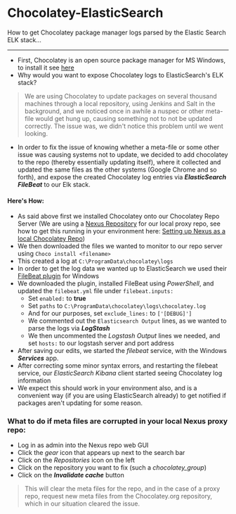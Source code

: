 # Chocolatey-ElasticSearch
How to get Chocolatey package manager logs parsed by the Elastic Search ELK stack...

---
* First, Chocolatey is an open source package manager for MS Windows, to install it see [here](https://chocolatey.org/install)
* Why would you want to expose Chocolatey logs to ElasticSearch's ELK stack?
> We are using Chocolatey to update packages on several thousand machines through a local repository, using Jenkins and Salt in the background, and we noticed once in awhile a nuspec or other meta-file would get hung up, causing something not to not be updated correctly. The issue was, we didn't notice this problem until we went looking.

* In order to fix the issue of knowing whether a meta-file or some other issue was causing systems not to update, we decided to add chocolatey to the repo (thereby essentially updating itself), where it collected and updated the same files as the other systems (Google Chrome and so forth), and expose the created Chocolatey log entries via ***ElasticSearch FileBeat*** to our Elk stack.

#### Here's How:
* As said above first we installed Chocolatey onto our Chocolatey Repo Server (We are using a [Nexus Repository](https://www.sonatype.com/nexus-repository-oss) for our local proxy repo, see how to get this running in your environment here: [Setting up Nexus as a local Chocolatey Repo](https://www.youtube.com/watch?v=UehkG1VHtz0))
* We then downloaded the files we wanted to monitor to our repo server using ```Choco install <filename>```
* This created a log at ```C:\ProgramData\chocolatey\logs```
* In order to get the log data we wanted up to ElasticSearch we used their [FileBeat plugin](https://www.elastic.co/downloads/beats/filebeat) for Windows
* We downloaded the plugin, installed FileBeat using _PowerShell_, and updated the ```filebeat.yml``` file under ```filebeat.inputs:``` 
   * Set ```enabled:``` to **true** 
   * Set ```paths``` to ```C:\ProgramData\chocolatey\logs\chocolatey.log```
   * And for our purposes, set ```exclude_lines:``` to ```['[DEBUG]']```
   * We commented out the ```Elasticsearch Output``` lines, as we wanted to parse the logs via ***LogStash***
   * We then uncommented the _Logstash Output_ lines we needed, and set ```hosts:``` to our logstash server and port address
* After saving our edits, we started the _filebeat_ service, with the Windows ***Services*** app.
* After correcting some minor syntax errors, and restarting the filebeat service, our _ElasticSearch Kibana_ client started seeing Chocolatey log information
* We expect this should work in your environment also, and is a convenient way (if you are using ElasticSearch already) to get notified if packages aren't updating for some reason.
### What to do if meta files are corrupted in your local Nexus proxy repo:
* Log in as admin into the Nexus repo web GUI
* Click the _gear_ icon that appears up next to the search bar
* Click on the _Repositories_ icon on the left
* Click on the repository you want to fix (such a _chocolatey_group_)
* Click on the ***Invalidate cache*** button 
> This will clear the meta files for the repo, and in the case of a proxy repo, request new meta files from the Chocolatey.org repository, which in our situation cleared the issue.
